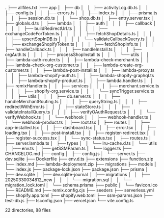 .
├── allfiles.txt
├── app
│   ├── db
│   │   ├── activityLog.db.ts
│   │   ├── config.ts
│   │   ├── errors.ts
│   │   ├── index.ts
│   │   ├── prisma.ts
│   │   ├── session.db.ts
│   │   └── shop.db.ts
│   ├── entry.server.tsx
│   ├── globals.d.ts
│   ├── lambda
│   │   ├── auth
│   │   │   ├── callback
│   │   │   │   ├── buildRedirectUrl.ts
│   │   │   │   ├── exchangeCodeForToken.ts
│   │   │   │   ├── fetchShopDetails.ts
│   │   │   │   ├── upsertSopInDB.ts
│   │   │   │   └── validateCallbackQuery.ts
│   │   │   ├── exchangeShopifyToken.ts
│   │   │   ├── fetchShopInfo.ts
│   │   │   ├── handleCallback.ts
│   │   │   ├── handleInstall.ts
│   │   │   ├── orgAuth.ts
│   │   │   ├── processShopInstall.ts
│   │   │   └── utils
│   │   ├── lambda-auth-router.ts
│   │   ├── lambda-check-merchant.ts
│   │   ├── lambda-check-org-customer.ts
│   │   ├── lambda-create-org-customer.ts
│   │   ├── lambda-post-install.ts
│   │   ├── lambda-proxy.ts
│   │   ├── lambda-shopify-auth.ts
│   │   ├── lambda-shopify-graphql.ts
│   │   ├── lambda-shopify-product.ts
│   │   ├── lambda.handler.ts
│   │   ├── remixHandler.ts
│   │   ├── services
│   │   │   ├── merchant.service.ts
│   │   │   ├── shopify-org.service.ts
│   │   │   └── syncTrigger.service.ts
│   │   ├── utils
│   │   │   ├── db.server.ts
│   │   │   ├── handleMerchantRouting.ts
│   │   │   ├── queryString.ts
│   │   │   ├── redirectWithError.ts
│   │   │   ├── stateStore.ts
│   │   │   ├── validateInstallQuery.ts
│   │   │   ├── verifyOAuthRequest.ts
│   │   │   └── verifyWebhook.ts
│   │   └── webhook
│   │       ├── webhook-handler.ts
│   │       └── webhook-product.ts
│   ├── root.tsx
│   ├── routes
│   │   ├── app-installed.tsx
│   │   ├── dashboard.tsx
│   │   ├── error.tsx
│   │   ├── loading.tsx
│   │   ├── post-install.tsx
│   │   ├── register-redirect.tsx
│   │   ├── register-success.tsx
│   │   └── sync-status.tsx
│   ├── routes.ts
│   ├── server.lambda.ts
│   ├── types
│   │   └── lru-cache.d.ts
│   └── utils
│       ├── env.ts
│       ├── getSSMParam.ts
│       └── logger.ts
├── CHANGELOG.md
├── config
│   ├── config.js
│   └── server.ts
├── dev.sqlite
├── Dockerfile
├── env.d.ts
├── extensions
├── function.zip
├── index.md
├── lambda-deployment.zip
├── migrations
├── models
│   └── index.js
├── package-lock.json
├── package.json
├── prisma
│   ├── dev.sqlite
│   ├── dev.sqlite-journal
│   ├── migrations
│   │   ├── 20250330034812_new
│   │   │   └── migration.sql
│   │   └── migration_lock.toml
│   └── schema.prisma
├── public
│   └── favicon.ico
├── README.md
├── remix.config.cjs
├── seeders
├── serverless.yml
├── shopify.app.toml
├── shopify.web.toml
├── ssm-params.json
├── test-db.js
├── tsconfig.json
├── vercel.json
└── vite.config.ts

22 directories, 88 files

